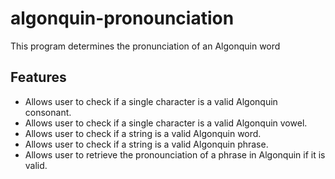 # algonquin-pronounciation
This program determines the pronunciation of an Algonquin word

## Features
- Allows user to check if a single character is a valid Algonquin consonant.
- Allows user to check if a single character is a valid Algonquin vowel.
- Allows user to check if a string is a valid Algonquin word.
- Allows user to check if a string is a valid Algonquin phrase.
- Allows user to retrieve the pronounciation of a phrase in Algonquin if it is valid.
